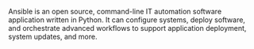 Ansible is an open source, command-line IT automation software application written in Python. It can configure systems, deploy software, and orchestrate advanced workflows to support application deployment, system updates, and more.
